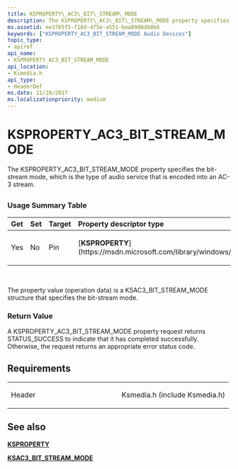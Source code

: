 ```yaml
---
title: KSPROPERTY\_AC3\_BIT\_STREAM\_MODE
description: The KSPROPERTY\_AC3\_BIT\_STREAM\_MODE property specifies the bit-stream mode, which is the type of audio service that is encoded into an AC-3 stream.
ms.assetid: ee3705f5-f16d-4f5e-a551-bea8986d88b6
keywords: ["KSPROPERTY_AC3_BIT_STREAM_MODE Audio Devices"]
topic_type:
- apiref
api_name:
- KSPROPERTY_AC3_BIT_STREAM_MODE
api_location:
- Ksmedia.h
api_type:
- HeaderDef
ms.date: 11/28/2017
ms.localizationpriority: medium
---
```


# KSPROPERTY\_AC3\_BIT\_STREAM\_MODE


The KSPROPERTY\_AC3\_BIT\_STREAM\_MODE property specifies the bit-stream mode, which is the type of audio service that is encoded into an AC-3 stream.

## <span id="ddk_ksproperty_ac3_bit_stream_mode_ks"></span><span id="DDK_KSPROPERTY_AC3_BIT_STREAM_MODE_KS"></span>


### <span id="Usage_Summary_Table"></span><span id="usage_summary_table"></span><span id="USAGE_SUMMARY_TABLE"></span>Usage Summary Table

<table>
<colgroup>
<col width="20%" />
<col width="20%" />
<col width="20%" />
<col width="20%" />
<col width="20%" />
</colgroup>
<thead>
<tr class="header">
<th align="left">Get</th>
<th align="left">Set</th>
<th align="left">Target</th>
<th align="left">Property descriptor type</th>
<th align="left">Property value type</th>
</tr>
</thead>
<tbody>
<tr class="odd">
<td align="left"><p>Yes</p></td>
<td align="left"><p>No</p></td>
<td align="left"><p>Pin</p></td>
<td align="left"><p>[<strong>KSPROPERTY</strong>](https://msdn.microsoft.com/library/windows/hardware/ff564262)</p></td>
<td align="left"><p>[<strong>KSAC3_BIT_STREAM_MODE</strong>](https://msdn.microsoft.com/library/windows/hardware/ff537077)</p></td>
</tr>
</tbody>
</table>

 

The property value (operation data) is a KSAC3\_BIT\_STREAM\_MODE structure that specifies the bit-stream mode.

### <span id="Return_Value"></span><span id="return_value"></span><span id="RETURN_VALUE"></span>Return Value

A KSPROPERTY\_AC3\_BIT\_STREAM\_MODE property request returns STATUS\_SUCCESS to indicate that it has completed successfully. Otherwise, the request returns an appropriate error status code.

Requirements
------------

<table>
<colgroup>
<col width="50%" />
<col width="50%" />
</colgroup>
<tbody>
<tr class="odd">
<td align="left"><p>Header</p></td>
<td align="left">Ksmedia.h (include Ksmedia.h)</td>
</tr>
</tbody>
</table>

## <span id="see_also"></span>See also


[**KSPROPERTY**](https://msdn.microsoft.com/library/windows/hardware/ff564262)

[**KSAC3\_BIT\_STREAM\_MODE**](https://msdn.microsoft.com/library/windows/hardware/ff537077)

 

 






